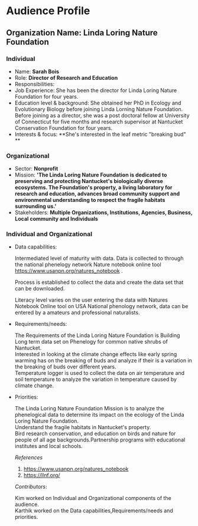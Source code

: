 # Audience Profile 

## Organization Name: Linda Loring Nature Foundation 

### Individual
 * Name: **Sarah Bois** 
 * Role: **Director of Research and Education**
 * Responsibilities: 
 * Job Experience: She has been the director for Linda Loring Nature Foundation for four years. 
 * Education level & background: She obtained her PhD in Ecology and Evolutionary Biology before joining Linda Lorning Nature Foundation. Before joining as a director, she was a post doctoral fellow at University of Connecticut for five months and research supervisor at Nantucket Conservation Foundation for four years. 
 * Interests & focus: **She's interested in the leaf metric "breaking bud" ** 
    
 ### Organizational 
 * Sector: **Nonprofit**
 * Mission: **'The Linda Loring Nature Foundation is dedicated to preserving and protecting Nantucket's biologically diverse ecosystems. The Foundation's property, a living laboratory for research and education, advances broad community support and environmental understanding to respect the fragile habitats surrounding us.'**
 * Stakeholders: **Multiple Organizations, Institutions, Agencies, Business, Local community and Individuals** 
 
 ### Individual and Organizational 
 * Data capabilities: 
 
   Intermediated level of maturity with data. Data is collected to through the national phenelogy network Nature notebook online tool   https://www.usanpn.org/natures_notebook .<br/>
   
   Process is established to collect the data and create the data set that can be downloaded.<br/>
   
   Literacy level varies on the user entering the data with Natures Notebook Online tool on USA National phenology network, data can be entered by a amateurs and professional naturalists.<br/>
   
 * Requirements/needs: 
 
   The Requirements of the Linda Loring Nature Foundation is Building Long term data set on Phenelogy for common native shrubs of  Nantucket.<br/>
   Interested in looking at the climate change effects like early spring warming has on the breaking of buds and analyze if their is a variation in the breaking of buds over different years.<br/>
   Temperature logger is used to collect the data on air temperature and soil temperature to analyze the variation in temperature caused by climate change.
 
 
 
 
 * Priorities: 
 
    The Linda Loring Nature Foundation Mission is to analyze the phenelogical data to determine its impact on the ecology of the Linda Loring Nature Foundation.<br/>
    Understand the fragile habitats in Nantucket's property.<br/>
    Bird research conservation, and education on birds and nature for people of all age backgrounds.Partnership programs with   educational institutes and local schools. 
  
  
 
 
 
 
   _References_
    1) https://www.usanpn.org/natures_notebook
    2) https://llnf.org/
 
   _Contributors_:
   
   Kim worked on Individual and Organizational components of the audience.<br/>
   Karthik worked on the Data capabilities,Requirements/needs and priorities.
 
 
 
 
